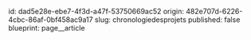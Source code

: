 id: dad5e28e-ebe7-4f3d-a47f-53750669ac52
origin: 482e707d-6226-4cbc-86af-0bf458ac9a17
slug: chronologiedesprojets
published: false
blueprint: page__article
